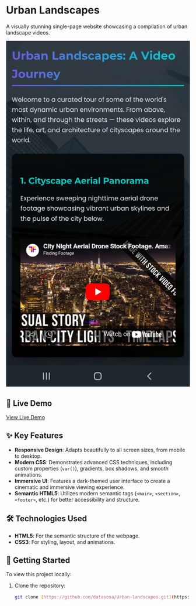 # Urban Landscapes

A visually stunning single-page website showcasing a compilation of urban landscape videos.

![Live Demo Screenshot](urban-landscapes.png)

## 🚀 Live Demo

[View Live Demo](https://datasosa.github.io/Urban-landscapes/)

## ✨ Key Features

- **Responsive Design**: Adapts beautifully to all screen sizes, from mobile to desktop.
- **Modern CSS**: Demonstrates advanced CSS techniques, including custom properties (`var()`), gradients, box shadows, and smooth animations.
- **Immersive UI**: Features a dark-themed user interface to create a cinematic and immersive viewing experience.
- **Semantic HTML5**: Utilizes modern semantic tags (`<main>`, `<section>`, `<footer>`, etc.) for better accessibility and structure.

## 🛠️ Technologies Used

- **HTML5**: For the semantic structure of the webpage.
- **CSS3**: For styling, layout, and animations.

## 🏃 Getting Started

To view this project locally:

1. Clone the repository:
   ```bash
   git clone [https://github.com/datasosa/Urban-landscapes.git](https://github.com/datasosa/Urban-landscapes.git)
